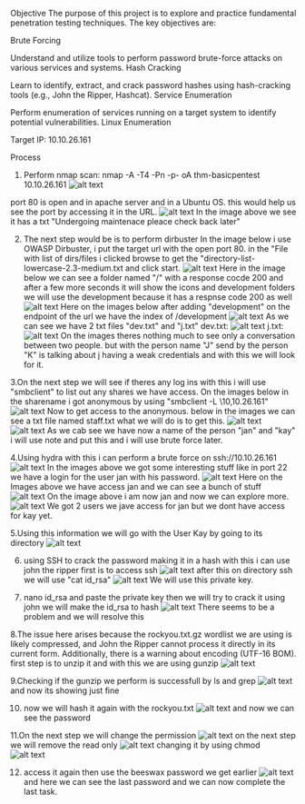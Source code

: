Objective
The purpose of this project is to explore and practice fundamental penetration testing techniques. The key objectives are:

Brute Forcing

Understand and utilize tools to perform password brute-force attacks on various services and systems.
Hash Cracking

Learn to identify, extract, and crack password hashes using hash-cracking tools (e.g., John the Ripper, Hashcat).
Service Enumeration

Perform enumeration of services running on a target system to identify potential vulnerabilities.
Linux Enumeration


Target IP: 10.10.26.161

Process
1. Perform nmap scan: nmap -A -T4 -Pn -p- oA thm-basicpentest 10.10.26.161
![alt text](Images/image.png)

port 80 is open and in apache server and in a Ubuntu OS.
this would help us see the port by accessing it in the URL.
![alt text](Images/Undergoing.png)
In the image above we see it has a txt "Undergoing maintenace pleace check back later" 

2. The next step would be is to perform dirbuster
In the image below i use OWASP Dirbuster, i put the target url with the open port 80. in the "File with list of dirs/files i clicked browse to get the "directory-list-lowercase-2.3-medium.txt and click start.
![alt text](Images/DirBrute.png)
Here in the image below we can see a folder named "/" with a response cocde 200 and after a few more seconds it will show the icons and development folders we will use the development because it has a respnse code 200 as well
![alt text](Images/DirBuster.png)
Here on the images below after adding "development" on the endpoint of the url we have the index of /development
![alt text](Images/Index-of-development.png)
As we can see we have 2 txt files "dev.txt" and "j.txt"
dev.txt:
![alt text](Images/DevTxt.png)
j.txt:
![alt text](Images/jTxt.png)
On the images theres nothing much to see only a conversation between two people.
but with the person name "J" send by the person "K" is talking about j having a weak credentials and with this we will look for it.

3.On the next step we will see if theres any log ins with this i will use "smbclient" to list out any shares we have access. 
On the images below in the sharename i got anonymous by using "smbclient -L \\10,10.26.161" 
![alt text](Images/smdclient.png)
Now to get access to the anonymous. below in the images we can see a txt file named staff.txt what we will do is to get this.
![alt text](Images/Anonymous.png)
![alt text](Images/StaffText.png)
As we cab see we have now a name of the person "jan" and "kay" i will use note and put this and i will use brute force later.

4.Using hydra with this i can perform a brute force on ssh://10.10.26.161
![alt text](Images/Hydra.png)
In the images above we got some interesting stuff like in port 22 we have a login for the user jan with his password.
![alt text](Images/Jan.png)
Here on the Images above we have access jan and we can see a bunch of stuff
![alt text](Images/AccessJan.png)
On the image above i am now jan and now we can explore more. 
![alt text](Images/JanKay.png)
We got 2 users we jave access for jan but we dont have access for kay yet.

5.Using this information we will go with the User Kay by going to its directory 
![alt text](Images/kay.png)

6. using SSH to crack the password making it in a hash with this i can use john the ripper
first is to access ssh
![alt text](Images/ssh.png)
after this on directory ssh we will use "cat id_rsa"
![alt text](Images/CatSSH.png)
We will use this private key. 

7. nano id_rsa and paste the private key then we will try to crack it using john we will make the id_rsa to hash
![alt text](Images/hash.png)
There seems to be a problem and we will resolve this

8.The issue here arises because the rockyou.txt.gz wordlist we are using is likely compressed, and John the Ripper cannot process it directly in its current form. Additionally, there is a warning about encoding (UTF-16 BOM).
first step is to unzip it and with this we are using gunzip
![alt text](Images/gunzip.png)

9.Checking if the gunzip we perform is successfull by ls and grep
![alt text](Images/grep.png)
and now its showing just fine

10. now we will hash it again with the rockyou.txt
![alt text](Images/beeswax.png)
and now we can see the password

11.On the next step we will change the permission 
![alt text](Images/Permission.png)
on the next step we will remove the read only
![alt text](Images/readonly.png)
changing it by using chmod
![alt text](Images/chmod.png)

12. access it again then use the beeswax password we get earlier
![alt text](Images/kayPassword.png)
and here we can see the last password and we can now complete the last task.